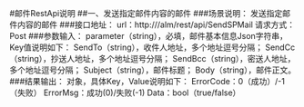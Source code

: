 #邮件RestApi说明
##一、发送指定邮件内容的邮件
###场景说明：
	发送指定邮件内容的邮件
###接口地址：
	url：http://<server>/alm/rest/api/SendSPMail
	请求方式：Post
###参数输入：
	parameter（string），必填，邮件基本信息Json字符串，Key值说明如下：
		SendTo（string），收件人地址，多个地址逗号分隔；
		SendCc（string），抄送人地址，多个地址逗号分隔；
		SendBcc（string），密送人地址，多个地址逗号分隔；
		Subject（string），邮件标题；
		Body（string），邮件正文。
###结果输出：
	对象，具体Key，Value说明如下：
	ErrorCode：0（成功）/-1（失败）
	ErrorMsg：成功(0)/失败(-1)
	Data：bool（true/false）
